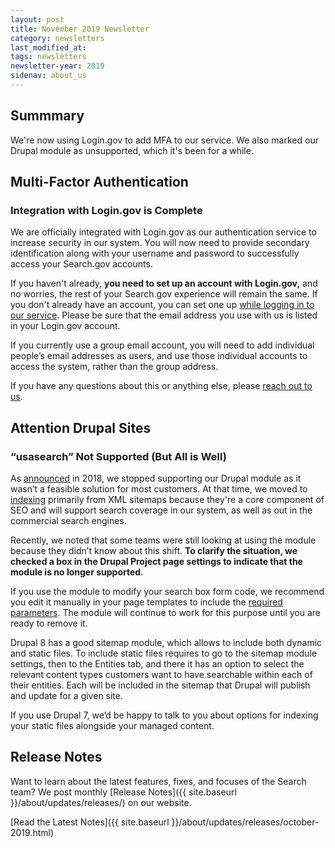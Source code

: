 ```yaml
---
layout: post
title: November 2019 Newsletter
category: newsletters
last_modified_at: 
tags: newsletters
newsletter-year: 2019
sidenav: about_us
---
```


## Summmary

We're now using Login.gov to add MFA to our service. We also marked our Drupal module as unsupported, which it's been for a while.

## Multi-Factor Authentication

### Integration with Login.gov is Complete

We are officially integrated with Login.gov as our authentication service to increase security in our system. You will now need to provide secondary identification along with your username and password to successfully access your Search.gov accounts.

If you haven't already, **you need to set up an account with Login.gov,** and no worries, the rest of your Search.gov experience will remain the same. If you don't already have an account, you can set one up <a href="https://search.usa.gov/login?utm_campaign=Search.gov%20Newsletter&amp;utm_source=hs_email&amp;utm_medium=email&amp;_hsenc=p2ANqtz-_LkFD_kPta_wIsJy28mibrFgKkjTfZCS4vJXdrD8Hi3wfx3MBxq7UrsucbNvIsohR16Q8l">while logging in to our service</a>. Please be sure that the email address you use with us is listed in your Login.gov account.

If you currently use a group email account, you will need to add individual people’s email addresses as users, and use those individual accounts to access the system, rather than the group address.

If you have any questions about this or anything else, please <a href="mailto:search@gsa.gov">reach out to us</a>.

## Attention Drupal Sites

### “usasearch” Not Supported (But All is Well)

As <a href="https://search.gov/blog/six-months-in.html?utm_campaign=Search.gov%20Newsletter&amp;utm_source=hs_email&amp;utm_medium=email&amp;_hsenc=p2ANqtz-_LkFD_kPta_wIsJy28mibrFgKkjTfZCS4vJXdrD8Hi3wfx3MBxq7UrsucbNvIsohR16Q8l">announced</a> in 2018, we stopped supporting our Drupal module as it wasn’t a feasible solution for most customers. At that time, we moved to <a href="https://search.gov/manual/indexing-with-searchgov.html?utm_campaign=Search.gov%20Newsletter&amp;utm_source=hs_email&amp;utm_medium=email&amp;_hsenc=p2ANqtz-_LkFD_kPta_wIsJy28mibrFgKkjTfZCS4vJXdrD8Hi3wfx3MBxq7UrsucbNvIsohR16Q8l">indexing</a> primarily from XML sitemaps because they're a core component of SEO and will support search coverage in our system, as well as out in the commercial search engines.

Recently, we noted that some teams were still looking at using the module because they didn’t know about this shift. **To clarify the situation, we checked a box in the Drupal Project page settings to indicate that the module is no longer supported**.

If you use the module to modify your search box form code, we recommend you edit it manually in your page templates to include the <a href="https://search.gov/manual/code.html?utm_campaign=Search.gov%20Newsletter&amp;utm_source=hs_email&amp;utm_medium=email&amp;_hsenc=p2ANqtz-_LkFD_kPta_wIsJy28mibrFgKkjTfZCS4vJXdrD8Hi3wfx3MBxq7UrsucbNvIsohR16Q8l">required parameters</a>. The module will continue to work for this purpose until you are ready to remove it.

Drupal 8 has a good sitemap module, which allows to include both dynamic and static files. To include static files requires to go to the sitemap module settings, then to the Entities tab, and there it has an option to select the relevant content types customers want to have searchable within each of their entities. Each will be included in the sitemap that Drupal will publish and update for a given site.

If you use Drupal 7, we’d be happy to talk to you about options for indexing your static files alongside your managed content.

## Release Notes

Want to learn about the latest features, fixes, and focuses of the Search team? We post monthly [Release Notes]({{ site.baseurl }}/about/updates/releases/) on our website.

[Read the Latest Notes]({{ site.baseurl }}/about/updates/releases/october-2019.html)